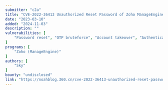 ```yaml
---
submitter: "c2a"
title: "CVE-2022-36413 Unauthorized Reset Password of Zoho ManageEngine ADSelfService Plus"
date: "2023-03-10"
added: "2024-11-03"
description: ""
vulnerabilities: [
    "Password reset", "OTP bruteforce", "Account takeover", "Authentication bypass"
]
programs: [
    "Zoho (ManageEngine)"
]
authors: [
    "Sky"
]
bounty: "undisclosed"
link: "https://noahblog.360.cn/cve-2022-36413-unauthorized-reset-password-of-zoho-manageengine-adselfservice-plus/"
---
```




